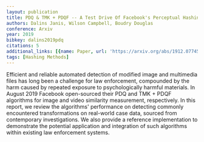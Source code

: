 ```yaml
---
layout: publication
title: PDQ & TMK + PDQF -- A Test Drive Of Facebook's Perceptual Hashing Algorithms
authors: Dalins Janis, Wilson Campbell, Boudry Douglas
conference: Arxiv
year: 2019
bibkey: dalins2019pdq
citations: 5
additional_links: [{name: Paper, url: 'https://arxiv.org/abs/1912.07745'}]
tags: [Hashing Methods]
---
```

Efficient and reliable automated detection of modified image and multimedia
files has long been a challenge for law enforcement, compounded by the harm
caused by repeated exposure to psychologically harmful materials. In August
2019 Facebook open-sourced their PDQ and TMK + PDQF algorithms for image and
video similarity measurement, respectively. In this report, we review the
algorithms' performance on detecting commonly encountered transformations on
real-world case data, sourced from contemporary investigations. We also provide
a reference implementation to demonstrate the potential application and
integration of such algorithms within existing law enforcement systems.